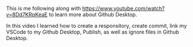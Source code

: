 This is me following along with https://www.youtube.com/watch?v=8Dd7KRpKeaE to learn more about Github Desktop.

In this video I learned how to create a responsitory, create commit, link my VSCode to my Github Desktop, Publish, as well as ignore files in Github Desktop. 
